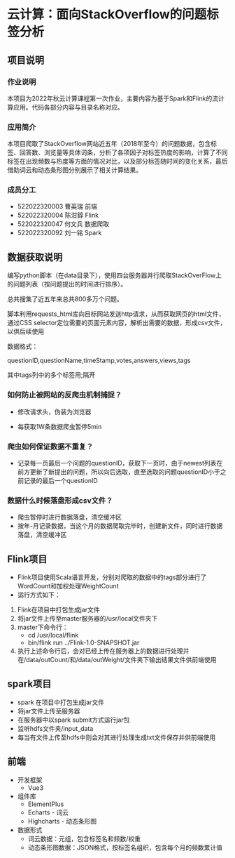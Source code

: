 # 云计算：面向StackOverflow的问题标签分析

## 项目说明

### 作业说明

本项目为2022年秋云计算课程第一次作业，主要内容为基于Spark和Flink的流计算应用。代码各部分内容与目录名称对应。

### 应用简介

本项目爬取了StackOverflow网站近五年（2018年至今）的问题数据，包含标签、回答数、浏览量等具体词条，分析了各项因子对标签热度的影响，计算了不同标签在出现频数与热度等方面的情况对比，以及部分标签随时间的变化关系，最后借助词云和动态条形图分别展示了相关计算结果。

### 成员分工

- 522022320003 曹英瑞 前端
- 522022320004 陈泔錞 Flink
- 522022320047 何文兵 数据爬取
- 522022320092 刘一铭 Spark



## 数据获取说明

编写python脚本（在data目录下），使用四台服务器并行爬取StackOverFlow上的问题列表（按问题提出的时间进行排序）。

总共搜集了近五年来总共800多万个问题。

脚本利用requests_html库向目标网站发送http请求，从而获取网页的html文件，通过CSS selector定位需要的页面元素内容，解析出需要的数据，形成csv文件，以供后续使用

数据格式：

questionID,questionName,timeStamp,votes,answers,views,tags

其中tags列中的多个标签用;隔开

### 如何防止被网站的反爬虫机制捕捉？

- 修改请求头，伪装为浏览器

- 每获取1W条数据爬虫暂停5min

### 爬虫如何保证数据不重复？

- 记录每一页最后一个问题的questionID，获取下一页时，由于newest列表在前方更新了新提出的问题，所以向后选取，直至选取的问题questionID小于之前记录的最后一个questionID

### 数据什么时候落盘形成csv文件？

- 爬虫暂停时进行数据落盘，清空缓冲区
- 按年-月记录数据，当这个月的数据爬取完毕时，创建新文件，同时进行数据落盘，清空缓冲区



## Flink项目

- Flink项目使用Scala语言开发，分别对爬取的数据中的tags部分进行了WordCount和加权处理WeightCount
- 运行方式如下：

1. Flink在项目中打包生成jar文件
2. 将jar文件上传至master服务器的/usr/local文件夹下
3. master下命令行：
   - cd /usr/local/flink
   - bin/flink run ../Flink-1.0-SNAPSHOT.jar
4. 执行上述命令行后，会对已经上传在服务器上的数据进行处理并在/data/outCount/和/data/outWeight/文件夹下输出结果文件供前端使用



## spark项目

- spark 在项目中打包生成jar文件
- 将jar文件上传至服务器
- 在服务器中以spark submit方式运行jar包
- 监听hdfs文件夹/input_data
- 每当有文件上传至hdfs中则会对其进行处理生成txt文件保存并供前端使用



## 前端

- 开发框架
  - Vue3
- 组件库
  - ElementPlus
  - Echarts - 词云
  - Highcharts - 动态条形图
- 数据形式
  - 词云数据：元组，包含标签名和频数/权重
  - 动态条形图数据：JSON格式，按标签名组织，包含每个月的频数累计值